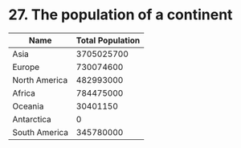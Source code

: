 # 27. The population of a continent
| Name | Total Population |
| --- | --- |
| Asia | 3705025700|
| Europe | 730074600|
| North America | 482993000|
| Africa | 784475000|
| Oceania | 30401150|
| Antarctica | 0|
| South America | 345780000|
